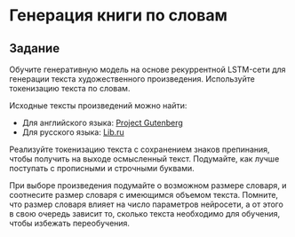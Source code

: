 # Генерация книги по словам

## Задание

Обучите генеративную модель на основе рекуррентной LSTM-сети для генерации текста художественного произведения. Используйте токенизацию текста по словам.

Исходные тексты произведений можно найти:

* Для английского языка: [Project Gutenberg](http://gutenberg.org)
* Для русского языка: [Lib.ru](http://lib.ru)

Реализуйте токенизацию текста с сохранением знаков препинания, чтобы получить на выходе осмысленный текст. Подумайте, как лучше поступать с прописными и строчными буквами.

При выборе произведения подумайте о возможном размере словаря, и соотнесите размер словаря с имеющимся объемом текста. Помните, что размер словаря влияет на число параметров нейросети, а от этого в свою очередь зависит то, сколько текста необходимо для обучения, чтобы избежать переобучения.
